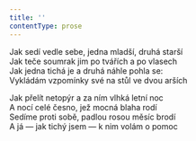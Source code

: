 ```yaml
---
title: ''
contentType: prose
---
```


Jak sedí vedle sebe, jedna mladší, druhá starší  
Jak teče soumrak jim po tvářích a po vlasech  
Jak jedna tichá je a druhá náhle pohla se:  
Vykládám vzpomínky své na stůl ve dvou arších

Jak přelít netopýr a za ním vlhká letní noc  
A nocí celé česno, jež mocná blaha rodí  
Sedíme proti sobě, padlou rosou měsíc brodí  
A já — jak tichý jsem — k nim volám o pomoc
